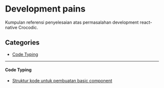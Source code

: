 # Development pains

Kumpulan referensi penyelesaian atas permasalahan development react-native Crocodic.

## Categories

- [Code Typing](#code-typing)

---

#### Code Typing


- [Struktur kode untuk pembuatan basic component](https://github.com/react-native-crocodic/development-pains/issues/1#issuecomment-776825881)

